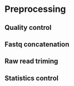 # Preprocessing

## Quality control

## Fastq concatenation

## Raw read triming

## Statistics control
